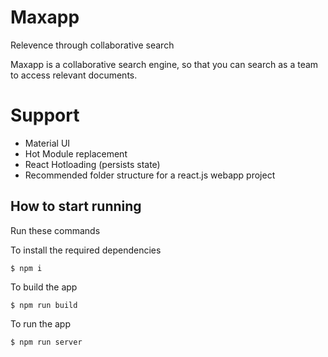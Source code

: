 # Maxapp
Relevence through collaborative search

Maxapp is a collaborative search engine, so that you can search as a team to access relevant documents.

# Support

- Material UI
- Hot Module replacement
- React Hotloading (persists state)
- Recommended folder structure for a react.js webapp project

## How to start running
Run these commands

To install the required dependencies

	$ npm i

To build the app

	$ npm run build

To run the app

	$ npm run server
